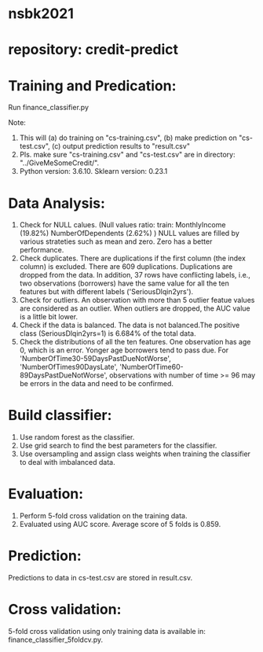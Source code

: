 # nsbk2021
# repository: credit-predict


# Training and Predication:

Run finance_classifier.py 

Note:  
1. This will (a) do training on "cs-training.csv", (b) make prediction on "cs-test.csv", (c) output prediction results to "result.csv"
2. Pls. make sure "cs-training.csv" and "cs-test.csv" are in directory: "../GiveMeSomeCredit/".
3. Python version: 3.6.10.   Sklearn version: 0.23.1

# Data Analysis:

1. Check for NULL calues. (Null values ratio: train: MonthlyIncome (19.82%) NumberOfDependents (2.62%) ) NULL values are filled by various strateties such as mean and zero. Zero has a better performance.
2. Check duplicates. There are duplications if the first column (the index column) is excluded. There are 609 duplications. Duplications are dropped from the data. In addition, 37 rows have conflicting labels, i.e., two observations (borrowers) have the same value for all the ten features but with different labels ('SeriousDlqin2yrs').
3. Check for outliers. An observation with more than 5 outlier featue values are considered as an outlier. When outliers are dropped, the AUC value is a little bit lower.
4. Check if the data is balanced. The data is not balanced.The positive class (SeriousDlqin2yrs=1) is 6.684% of the total data.
5. Check the distributions of all the ten features. One observation has age 0, which is an error. Yonger age borrowers tend to pass due. For 'NumberOfTime30-59DaysPastDueNotWorse', 'NumberOfTimes90DaysLate', 'NumberOfTime60-89DaysPastDueNotWorse', observations with number of time >= 96 may be errors in the data and need to be confirmed.

# Build classifier:

1. Use random forest as the classifier.
2. Use grid search to find the best parameters for the classifier.
3. Use oversampling and assign class weights when training the classifier to deal with imbalanced data.

# Evaluation:

1. Perform 5-fold cross validation on the training data.
2. Evaluated using AUC score. Average score of 5 folds is 0.859.

# Prediction:
Predictions to data in cs-test.csv are stored in result.csv.

# Cross validation:

5-fold cross validation using only training data is available in: finance_classifier_5foldcv.py.
